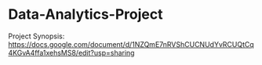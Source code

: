 # Data-Analytics-Project
Project Synopsis: https://docs.google.com/document/d/1NZQmE7nRVShCUCNUdYvRCUQtCq4KGvA4ffa1xehsMS8/edit?usp=sharing
